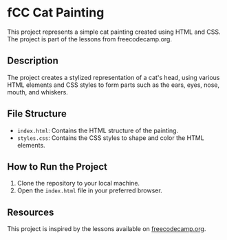 # fCC Cat Painting

This project represents a simple cat painting created using HTML and CSS. The project is part of the lessons from freecodecamp.org.

## Description

The project creates a stylized representation of a cat's head, using various HTML elements and CSS styles to form parts such as the ears, eyes, nose, mouth, and whiskers.

## File Structure

- `index.html`: Contains the HTML structure of the painting.
- `styles.css`: Contains the CSS styles to shape and color the HTML elements.

## How to Run the Project

1. Clone the repository to your local machine.
2. Open the `index.html` file in your preferred browser.

## Resources

This project is inspired by the lessons available on [freecodecamp.org](https://www.freecodecamp.org).

